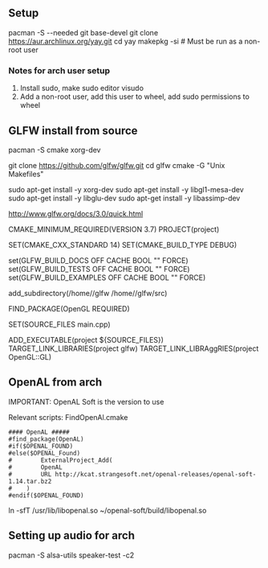 ## Setup

pacman -S --needed git base-devel
git clone https://aur.archlinux.org/yay.git
cd yay
makepkg -si # Must be run as a non-root user

### Notes for arch user setup

1. Install sudo, make sudo editor visudo
2. Add a non-root user, add this user to wheel, add sudo permissions to wheel

## GLFW install from source

pacman -S cmake xorg-dev

git clone https://github.com/glfw/glfw.git
cd glfw
cmake -G "Unix Makefiles"

sudo apt-get install -y xorg-dev
sudo apt-get install -y libgl1-mesa-dev
sudo apt-get install -y libglu-dev
sudo apt-get install -y libassimp-dev

http://www.glfw.org/docs/3.0/quick.html

CMAKE_MINIMUM_REQUIRED(VERSION 3.7)
PROJECT(project)

SET(CMAKE_CXX_STANDARD 14)
SET(CMAKE_BUILD_TYPE DEBUG)

set(GLFW_BUILD_DOCS OFF CACHE BOOL "" FORCE)
set(GLFW_BUILD_TESTS OFF CACHE BOOL "" FORCE)
set(GLFW_BUILD_EXAMPLES OFF CACHE BOOL "" FORCE)

add_subdirectory(/home/<user>/glfw /home/<user>/glfw/src)

FIND_PACKAGE(OpenGL REQUIRED)

SET(SOURCE_FILES main.cpp)

ADD_EXECUTABLE(project ${SOURCE_FILES})
TARGET_LINK_LIBRARIES(project glfw)
TARGET_LINK_LIBRAggRIES(project OpenGL::GL)

## OpenAL from arch
IMPORTANT: OpenAL Soft is the version to use

Relevant scripts:
FindOpenAl.cmake
```
#### OpenAL #####
#find_package(OpenAL)
#if($OPENAL_FOUND)
#else($OPENAL_Found)
#        ExternalProject_Add(
#        OpenAL
#        URL http://kcat.strangesoft.net/openal-releases/openal-soft-1.14.tar.bz2
#    )
#endif($OPENAL_FOUND)
```

ln -sfT /usr/lib/libopenal.so ~/openal-soft/build/libopenal.so

## Setting up audio for arch

pacman -S alsa-utils
speaker-test -c2
